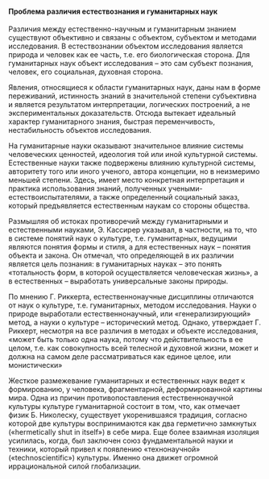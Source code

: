 #### Проблема различия естествознания и гуманитарных наук

Различия между естественно-научным и гуманитарным знанием существуют объективно и связаны с объектом, субъектом и
методами исследования. В естествознании объектом исследования является природа и человек как ее часть, т.е. его биологическая
сторона. Для гуманитарных наук объект исследования – это сам субъект познания, человек, его социальная, духовная сторона.

Явления, относящиеся к области гуманитарных наук, даны нам в форме переживаний, истинность знаний в значительной степени
субъективна и является результатом интерпретации, логических построений, а не экспериментальных доказательств. Отсюда вытекает
идеальный характер гуманитарного знания, быстрая переменчивость, нестабильность объектов исследования.

На гуманитарные науки оказывают значительное влияние системы человеческих ценностей, идеология той или иной культурной
системы. Естественные науки также подвержены влиянию культурной системы, авторитету того или иного ученого, автора
концепции, но в неизмеримо меньшей степени. Здесь, имеет место конкретная интерпретация и практика использования знаний,
полученных учеными-естествоиспытателями, а также определенный социальный заказ, который предъявляется естественным наукам со
стороны общества.

Размышляя об истоках противоречий между гуманитарными и естественными науками, Э. Кассирер указывал, в частности, на то,
что в системе понятий наук о культуре, т.е. гуманитарных, ведущими являются понятия формы и стиля, а для естественных наук – понятия
объекта и закона. Он отмечал, что определяющей в их различии является цель познания: в гуманитарных науках – это понять
«тотальность форм, в которой осуществляется человеческая жизнь», а в естественных – выработать универсальные законы природы.

По мнению Г. Риккерта, естественно­научные дисциплины отличаются от наук о культуре, т.е. гуманитарных, методом
исследования. Науки о природе выработали естественно­научный, или «генерализирующий» метод, а науки о культуре – исторический
метод. Однако, утверждает Г. Риккерт, несмотря на все различия в методах и объекте исследования, «может быть только одна наука,
потому что действительность в ее целом, т.е. как совокупность всей телесной и духовной жизни, может и должна на самом деле
рассматриваться как единое целое, или монистически»

Жесткое размежевание гуманитарных и естественных наук ведет к формированию, у человека, фрагментарной, деформированной
картины мира. Одна из причин противопоставления естественнонаучной культуры культуре гуманитарной состоит в том,
что, как отмечает физик Б. Николеску, существует укоренившаяся традиция, согласно которой две культуры воспринимаются как два
герметично замкнутых («hermetically shut in itself») в себе мира. Еще более взаимная изоляция усилилась, когда, был заключен союз
фундаментальной науки и техники, который привел к появлению «технонаучной» («technoscientific») культуры. Именно она движет
огромной иррациональной силой глобализации.

